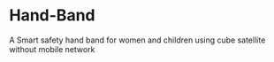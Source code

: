 # Hand-Band
A Smart safety hand band for women and children using cube satellite without mobile network 
